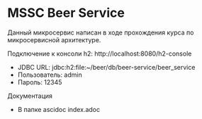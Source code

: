 # MSSC Beer Service

Данный микросервис написан в ходе прохождения курса по микросервисной архитектуре.

Подключение к консоли h2: http://localhost:8080/h2-console
- JDBC URL: jdbc:h2:file:~/beer/db/beer-service/beer_service
- Пользователь: admin
- Пароль: 12345


Документация
- В папке ascidoc index.adoc